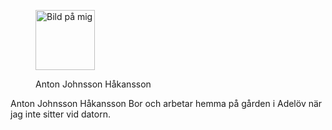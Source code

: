 <div class="author-byline">
    <figure class="byline-figure">
        <img src="img/me.jpg" class="byline-mugshot" width="95" height="96" alt="Bild på mig">
        <figcaption>
            <p>
                Anton Johnsson Håkansson
            </p>
        </figcaption>
    </figure>
    <p>
        <span class="byline-name">Anton Johnsson Håkansson</span>
        Bor och arbetar hemma på gården i Adelöv när jag inte sitter vid datorn.
    </p>
</div>
